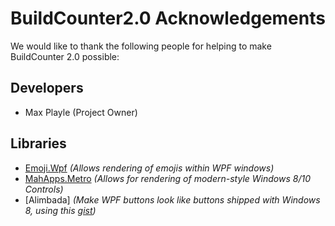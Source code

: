 # BuildCounter2.0 Acknowledgements
We would like to thank the following people for helping to make BuildCounter 2.0 possible:

## Developers
- Max Playle (Project Owner)

## Libraries
- [Emoji.Wpf](https://github.com/samhocevar/emoji.wpf)
  *(Allows rendering of emojis within WPF windows)*
- [MahApps.Metro](https://mahapps.com/docs/guides/quick-start)
  *(Allows for rendering of modern-style Windows 8/10 Controls)*
- [Alimbada]
  *(Make WPF buttons look like buttons shipped with Windows 8, using this [gist](https://gist.github.com/alimbada/3083937))*
